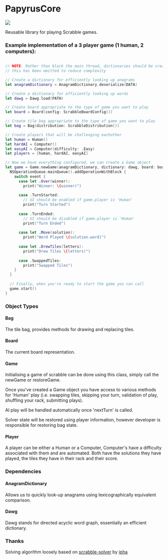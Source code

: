# PapyrusCore
![](https://reposs.herokuapp.com/?path=ChrisAU/PapyrusCore)

Reusable library for playing Scrabble games.

### Example implementation of a 3 player game (1 human, 2 computers):

```swift

// NOTE: Rather than block the main thread, dictionaries should be created on a background thread
// this has been omitted to reduce complexity

// Create a dictionary for efficiently looking up anagrams
let anagramDictionary = AnagramDictionary.deserialize(DATA)

// Create a dictionary for efficiently looking up words
let dawg = Dawg.load(PATH)

// Create board appropriate to the type of game you want to play
let board = Board(config: ScrabbleBoardConfig())

// Create tile bag appropriate to the type of game you want to play
let bag = Bag(distribution: ScrabbleDistribution())

// Create players that will be challenging eachother
let human = Human()
let hardAI = Computer()
let easyAI = Computer(difficulty: .Easy)
let players = [human, hardAI, easyAI]

// Now we have everything configured, we can create a Game object
let game = Game.newGame(anagramDictionary, dictionary: dawg, board: board, bag: bag, players: players) { event in 
  NSOperationQueue.mainQueue().addOperationWithBlock {
    switch event {
      case let .Over(winner):
        print("Winner: \(winner)")
      
      case .TurnStarted:
        // UI should be enabled if game.player is 'Human'
        print("Turn Started")
      
      case .TurnEnded:
        // UI should be disabled if game.player is 'Human'
        print("Turn Ended")
    
      case let .Move(solution):
        print("Word Played \(solution.word)")
      
      case let .DrewTiles(letters):
        print("Drew Tiles \(letters)")
      
      case .SwappedTiles:
        print("Swapped Tiles")
    }
  }
  
  // Finally, when you're ready to start the game you can call
  game.start()
}
```

### Object Types

#### Bag
The tile bag, provides methods for drawing and replacing tiles.

#### Board
The current board representation.

#### Game
Initialising a game of scrabble can be done using this class, simply call the newGame or restoreGame.

Once you've created a Game object you have access to various methods for 'Human' play (i.e. swapping tiles, skipping your turn, validation of play, shuffling your rack, submitting plays).

AI play will be handled automatically once 'nextTurn' is called.

Solver state will be restored using player information, however developer is responsible for restoring bag state.

#### Player
A player can be either a Human or a Computer, Computer's have a difficulty associated with them and are automated. Both have the solutions they have played, the tiles they have in their rack and their score.

### Dependencies

#### AnagramDictionary
Allows us to quickly look-up anagrams using lexicographically equivalent comparison.

#### Dawg
Dawg stands for directed acyclic word graph, essentially an efficient dictionary.

### Thanks

Solving algorithm loosely based on [scrabble-solver](https://github.com/ipha/scrabble-solver) by [ipha](https://github.com/ipha)

